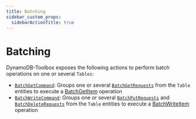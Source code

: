 ```yaml
---
title: Batching
sidebar_custom_props:
  sidebarActionTitle: true
---
```


# Batching

DynamoDB-Toolbox exposes the following actions to perform batch operations on one or several `Tables`:

- [`BatchGetCommand`](../5-batch-get/index.md): Groups one or several [`BatchGetRequests`](../../../3-entities/4-actions/7-batch-get/index.md) from the `Table` entities to execute a [BatchGetItem](https://docs.aws.amazon.com/amazondynamodb/latest/APIReference/API_BatchGetItem.html) operation
- [`BatchWriteCommand`](../6-batch-write/index.md): Groups one or several [`BatchPutRequests`](../../../3-entities/4-actions/8-batch-put/index.md) and [`BatchDeleteRequests`](../../../3-entities/4-actions/9-batch-delete/index.md) from the `Table` entities to execute a [BatchWriteItem](https://docs.aws.amazon.com/amazondynamodb/latest/APIReference/API_BatchWriteItem.html) operation
